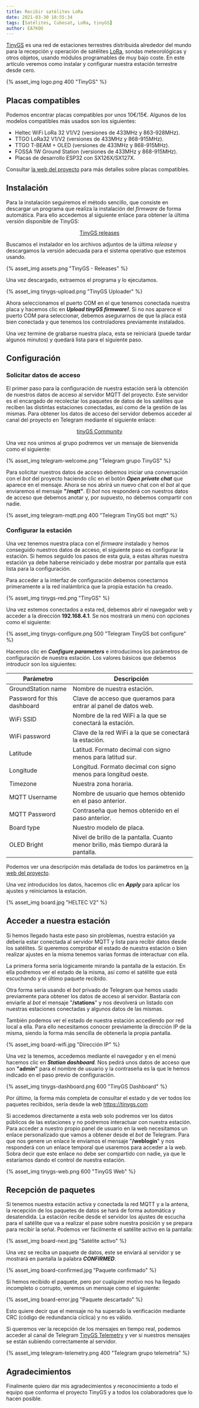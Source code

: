 ```yaml
---
title: Recibir satélites LoRa
date: 2021-03-30 18:55:34
tags: [Satélites, Cubesat, LoRa, tinyGS]
author: EA7KOO
---
```



[TinyGS](https://tinygs.com/) es una red de estaciones terrestres distribuida alrededor del mundo para la recepción y operación de satélites [LoRa](https://www.thethingsnetwork.org/community/santa-rosa/post/que-es-la-tecnologia-lora-y-por-que-es-importante-para-iot), sondas meteorológicas y otros objetos, usando módulos programables de muy bajo coste.
En este artículo veremos como instalar y configurar nuestra estación terrestre desde cero.

<!-- more -->

{% asset_img logo.png 400 "TinyGS" %}
## Placas compatibles

Podemos encontrar placas compatibles por unos 10€/15€. Algunos de los modelos compatibles más usados son los siguientes:

- Heltec WiFi LoRa 32 V1/V2 (versiones de 433MHz y 863-928MHz).
- TTGO LoRa32 V1/V2 (versiones de 433MHz y 868-915MHz).
- TTGO T-BEAM + OLED (versiones de 433MHz y 868-915MHz).
- FOSSA 1W Ground Station (versiones de 433MHz y 868-915MHz).
- Placas de desarrollo ESP32 con SX126X/SX127X.

Consultar [la web del proyecto](https://github.com/G4lile0/tinyGS/wiki/Ground-Station-configuration#current-available-boards) para más detalles sobre placas compatibles.

## Instalación

Para la instalación seguiremos el método sencillo, que consiste en descargar un programa que realiza la instalación del _firmware_ de forma automática. Para ello accedemos al siguiente enlace para obtener la última versión disponible de TinyGS:

[<center>TinyGS releases</center>](https://github.com/G4lile0/tinyGS/releases/)

Buscamos el instalador en los archivos adjuntos de la última _release_ y descargamos la versión adecuada para el sistema operativo que estemos usando.

{% asset_img assets.png "TinyGS - Releases" %}

Una vez descargado, extraemos el programa y lo ejecutamos.

{% asset_img tinygs-upload.png "TinyGS Uploader" %}

Ahora seleccionamos el puerto COM en el que tenemos conectada nuestra placa y hacemos clic en **_Upload tinyGS firmware!_**.
Si no nos aparece el puerto COM para seleccionar, debemos asegurarnos de que la placa está bien conectada y que tenemos los controladores previamente instalados.

Una vez termine de grabarse nuestra placa, esta se reiniciará (puede tardar algunos minutos) y quedará lista para el siguiente paso.
## Configuración

### Solicitar datos de acceso

El primer paso para la configuración de nuestra estación será la obtención de nuestros datos de acceso al servidor MQTT del proyecto. Este servidor es el encargado de recolectar los paquetes de datos de los satélites que reciben las distintas estaciones conectadas, así como de la  gestión de las mismas. Para obtener los datos de acceso del servidor debemos acceder al canal del proyecto en Telegram mediante el siguiente enlace:
[<center>tinyGS Community</center>](https://t.me/joinchat/DmYSElZahiJGwHX6jCzB3Q)

Una vez nos unimos al grupo podremos ver un mensaje de bienvenida como el siguiente:

{% asset_img telegram-welcome.png "Telegram grupo TinyGS" %}

Para solicitar nuestros datos de acceso debemos iniciar una conversación con el _bot_ del proyecto haciendo clic en el botón **_Open private chat_** que aparece en el mensaje.
Ahora se nos abrirá un nuevo chat con el _bot_ al que enviaremos el mensaje **"/mqtt"**. El _bot_ nos responderá con nuestros datos de acceso que debemos anotar y, por supuesto, no debemos compartir con nadie.

{% asset_img telegram-mqtt.png 400 "Telegram TinyGS bot mqtt" %}

### Configurar la estación

Una vez tenemos nuestra placa con el _firmware_ instalado y hemos conseguido nuestros datos de acceso, el siguiente paso es configurar la estación.
Si hemos seguido los pasos de esta guía, a estas alturas nuestra estación ya debe haberse reiniciado y debe mostrar por pantalla que está lista para la configuración.

Para acceder a la interfaz de configuración debemos conectarnos primeramente a la red inalámbrica que la propia estación ha creado.

{% asset_img tinygs-red.png "TinyGS" %}

Una vez estemos conectados a esta red, debemos abrir el navegador web y acceder a la dirección **192.168.4.1**. Se nos mostrará un menú con opciones como el siguiente:

{% asset_img tinygs-configure.png 500 "Telegram TinyGS bot configure" %}

Hacemos clic en **_Configure parameters_** e introducimos los parámetros de configuración de nuestra estación.
Los valores básicos que debemos introducir son los siguientes:

| Parámetro       | Descripción |
|-----------------|-------------|
| GroundStation name          | Nombre de nuestra estación. |
| Password for this dashboard | Clave de acceso que queramos para entrar al panel de datos web. |
| WiFi SSID                   | Nombre de la red WiFi a la que se conectará la estación. |
| WiFi password               | Clave de la red WiFi a la que se conectará la estación. |
| Latitude                    | Latitud. Formato decimal con signo menos para latitud sur.|
| Longitude                   | Longitud. Formato decimal con signo menos para longitud oeste.|
| Timezone                    | Nuestra zona horaria. |
| MQTT Username               | Nombre de usuario que hemos obtenido en el paso anterior. |
| MQTT Password               | Contraseña que hemos obtenido en el paso anterior. |
| Board type                  | Nuestro modelo de placa. |
| OLED Bright                 | Nivel de brillo de la pantalla. Cuanto menor brillo, más tiempo durará la pantalla. |

Podemos ver una descripción más detallada de todos los parámetros en [la web del proyecto](https://github.com/G4lile0/tinyGS/wiki/Ground-Station-configuration).

Una vez introducidos los datos, hacemos clic en **_Apply_** para aplicar los ajustes y reiniciamos la estación.

{% asset_img board.jpg "HELTEC V2" %}

## Acceder a nuestra estación

Si hemos llegado hasta este paso sin problemas, nuestra estación ya debería estar conectada al servidor MQTT y lista para recibir datos desde los satélites.
Si queremos comprobar el estado de nuestra estación o bien realizar ajustes en la misma tenemos varias formas de interactuar con ella.

La primera forma sería lógicamente mirando la pantalla de la estación. En ella podremos ver el estado de la misma, así como el satélite que está escuchando y el último paquete recibido.

Otra forma sería usando el _bot_ privado de Telegram que hemos usado previamente para obtener los datos de acceso al servidor.
Bastaría con enviarle al _bot_ el mensaje "**/stations**" y nos devolverá un listado con nuestras estaciones conectadas y algunos datos de las mismas.

También podemos ver el estado de nuestra estación accediendo por red local a ella. Para ello necesitamos conocer previamente la dirección IP de la misma, siendo la forma más sencilla de obtenerla la propia pantalla.

{% asset_img board-wifi.jpg "Dirección IP" %}

Una vez la tenemos, accedemos mediante el navegador y en el menú hacemos clic en **_Station dashboard_**. Nos pedirá unos datos de acceso que son **"admin"** para el nombre de usuario y la contraseña es la que le hemos indicado en el paso previo de configuración.

{% asset_img tinygs-dashboard.png 600 "TinyGS Dashboard" %}

Por último, la forma más completa de consultar el estado y de ver todos los paquetes recibidos, sería desde la web https://tinygs.com

Si accedemos directamente a esta web solo podremos ver los datos públicos de las estaciones y no podremos interactuar con nuestra estación. Para acceder a nuestro propio panel de usuario en la web necesitamos un enlace personalizado que vamos a obtener desde el _bot_ de Telegram. Para que nos genere un enlace le enviamos el mensaje "**/weblogin**" y nos responderá con un enlace temporal que usaremos para acceder a la web. Sobra decir que este enlace no debe ser compartido con nadie, ya que le estaríamos dando el control de nuestra estación.

{% asset_img tinygs-web.png 600 "TinyGS Web" %}

## Recepción de paquetes

Si tenemos nuestra estación activa y conectada la red MQTT y a la antena, la recepción de los paquetes de datos se hará de forma automática y desatendida. La estación recibe desde el servidor los ajustes de escucha para el satélite que va a realizar el pase sobre nuestra posición y se prepara para recibir la señal. Podemos ver fácilmente el satélite activo en la pantalla:

{% asset_img board-next.jpg "Satélite activo" %}

Una vez se reciba un paquete de datos, este se enviará al servidor y se mostrará en pantalla la palabra **_CONFIRMED_**.

{% asset_img board-confirmed.jpg "Paquete confirmado" %}

Si hemos recibido el paquete, pero por cualquier motivo nos ha llegado incompleto o corrupto, veremos un mensaje como el siguiente:

{% asset_img board-error.jpg "Paquete descartado" %}

Esto quiere decir que el mensaje no ha superado la verificación mediante CRC (código de redundancia cíclica) y no es válido.

Si queremos ver la recepción de los mensajes en tiempo real, podemos acceder al canal de Telegram [TinyGS Telemetry](https://t.me/tinyGS_Telemetry) y ver si nuestros mensajes se están subiendo correctamente al servidor.

{% asset_img telegram-telemetry.png 400 "Telegram grupo telemetría" %}

## Agradecimientos

Finalmente quiero dar mis agradecimientos y reconocimiento a todo el equipo que conforma el proyecto TinyGS y a todos los colaboradores que lo hacen posible.

